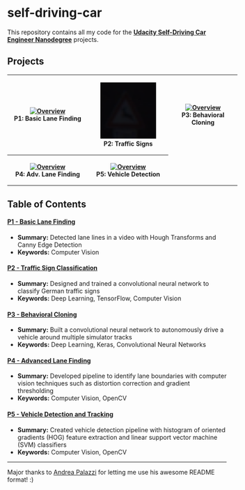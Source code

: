 # self-driving-car

This repository contains all my code for the 
**[Udacity Self-Driving Car Engineer Nanodegree](https://www.udacity.com/course/self-driving-car-engineer-nanodegree--nd013)** projects.

## Projects

<table style="width:105%">
  <tr>
    <th width="33%" height="33%">
      <p align="center">
           <a href="P1_basic_lane_finding"><img src="P1_basic_lane_finding/test_videos_output/solid_yellow_left.gif" alt="Overview" width="100%" height="100%"></a>
           <br>P1: Basic Lane Finding
      </p>
    </th>
    <th width="35%" height="35%">
    	<p align="center">
          <a href="P2_traffic_sign_classifier"><img src="P2_traffic_sign_classifier/writeup/signs.gif" alt="Overview" width="75%" height="75%"></a>
           <br>P2: Traffic Signs
      </p>
    </th>
    <th width="35%" height="35%">
    	<p align="center">
          <a href="P3_behavioral_cloning"><img src="P3_behavioral_cloning/writeup/run1_full_screen.gif" alt="Overview" width="100%" height="100%"></a>
          <br>P3: Behavioral Cloning
       </p>
    </th>
  </tr>
  <tr>
  	<th width="35%" height="35%">
  		<p align="center">
          <a href="P4_advanced_lane_finding"><img src="P4_advanced_lane_finding/output/project_output.gif"                         alt="Overview" width="100%" height="100%"></a>
          <br>P4: Adv. Lane Finding
       </p>
    </th>
    <th width="35%" height="35%">
    	<p align="center">
          <a href="P5_vehicle_detection"><img src="P5_vehicle_detection/output/project_video_out.gif"                         alt="Overview" width="100%" height="100%"></a>
          <br>P5: Vehicle Detection
        </p>
    </th>
  </tr>
</table>

## Table of Contents

#### [P1 - Basic Lane Finding](P1_basic_lane_finding)
 - **Summary:** Detected lane lines in a video with Hough Transforms and Canny Edge Detection
 - **Keywords:** Computer Vision
 
#### [P2 - Traffic Sign Classification](P2_traffic_sign_classifier)
 - **Summary:** Designed and trained a convolutional neural network to classify German traffic signs 
- **Keywords:** Deep Learning, TensorFlow, Computer Vision
 
#### [P3 - Behavioral Cloning](P3_behavioral_cloning)
 - **Summary:** Built a convolutional neural network to autonomously drive a vehicle around multiple simulator tracks 
- **Keywords:** Deep Learning, Keras, Convolutional Neural Networks

#### [P4 - Advanced Lane Finding](P4_advanced_lane_finding)
 - **Summary:** Developed pipeline to identify lane boundaries with computer vision techniques such as distortion correction and gradient thresholding
 - **Keywords:** Computer Vision, OpenCV
 
#### [P5 - Vehicle Detection and Tracking](P5_vehicle_detection)
 - **Summary:** Created vehicle detection pipeline with histogram of oriented gradients (HOG) feature extraction and linear support vector machine (SVM) classifiers
 - **Keywords:** Computer Vision, OpenCV

---
Major thanks to [Andrea Palazzi](https://github.com/ndrplz) for letting me use his awesome README format! :)